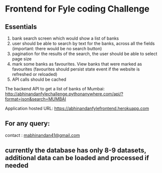 # Frontend for Fyle coding Challenge

## Essentials
1.	bank search screen which would show a list of banks
2.	user should be able to search by text for the banks, across all the fields (important: there would be no search button)
3.	pagination for the results of the search, the user should be able to select page size
4.	mark some banks as favourites. View banks that were marked as favourites (favourites should persist state event if the website is refreshed or reloaded)
5.	API calls should be cached

The backend API to get a list of banks of Mumbai: http://abhinandanfylechallenge.pythonanywhere.com/api/?format=json&search=MUMBAI 

Application hosted URL: https://abhinandanfylefrontend.herokuapp.com

## For any query:
 contact : mabhinandan41@gmail.com

## currently the database has only 8-9 datasets, additional data can be loaded and processed if needed
